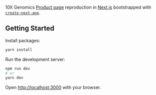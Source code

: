 10X Genomics [Product page](https://www.10xgenomics.com/resources/publications) reproduction in [Next.js](https://nextjs.org/) bootstrapped with [`create-next-app`](https://github.com/vercel/next.js/tree/canary/packages/create-next-app).

## Getting Started

Install packages:

```bash
yarn install
```

Run the development server:

```bash
npm run dev
# or
yarn dev
```

Open [http://localhost:3000](http://localhost:3000) with your browser.
